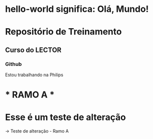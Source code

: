 # hello-world significa: Olá, Mundo!
<p style="text-align: center; "Markdown=1"> 

<h1>Repositório de Treinamento</h1>
<h2>Curso do LECTOR</h2>
<h3> Github</h3>
Estou trabalhando na Philips

<h1>
* RAMO A *
</h1>
<h1>
Esse é um teste de alteração
</h1>

-> Teste de alteração - Ramo A 

</p>
